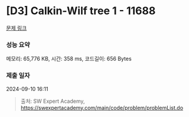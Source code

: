# [D3] Calkin-Wilf tree 1 - 11688 

[문제 링크](https://swexpertacademy.com/main/code/problem/problemDetail.do?contestProbId=AXgZSOn6ApIDFASW) 

### 성능 요약

메모리: 65,776 KB, 시간: 358 ms, 코드길이: 656 Bytes

### 제출 일자

2024-09-10 16:11



> 출처: SW Expert Academy, https://swexpertacademy.com/main/code/problem/problemList.do